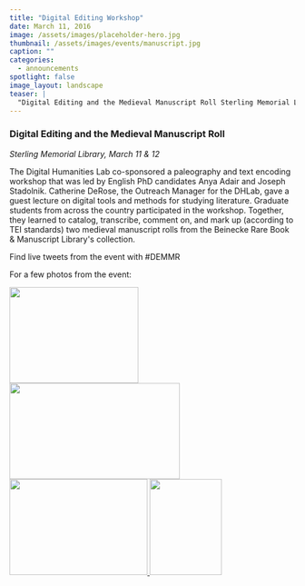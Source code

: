 ```yaml
---
title: "Digital Editing Workshop"
date: March 11, 2016
image: /assets/images/placeholder-hero.jpg
thumbnail: /assets/images/events/manuscript.jpg
caption: ""
categories: 
  - announcements
spotlight: false 
image_layout: landscape
teaser: |
  "Digital Editing and the Medieval Manuscript Roll Sterling Memorial Library, March 11 & 12 The Digital Humanities Lab co-sponsored a paleography and text encoding workshop that was led by..."
---
```


<h3>Digital Editing and the Medieval Manuscript Roll</h3>
<em>Sterling Memorial Library, March 11 &amp; 12</em>
   
The Digital Humanities Lab co-sponsored a paleography and text encoding workshop that was led by English PhD candidates Anya Adair and Joseph Stadolnik. Catherine DeRose, the Outreach Manager for the DHLab, gave a guest lecture on digital tools and methods for studying literature. Graduate students from across the country participated in the workshop. Together, they learned to catalog, transcribe, comment on, and mark up (according to TEI standards) two medieval manuscript rolls from the Beinecke Rare Book &amp; Manuscript Library's collection.
   
Find live tweets from the event with #DEMMR
   
For a few photos from the event:
   
<a href="http://web.library.yale.edu/sites/default/files/images/DEMMR3.jpg">
  <img alt="" height="169" src="http://web.library.yale.edu/sites/default/files/resize/images/DEMMR3-227x169.jpg" width="227"/>
</a>
<a href="http://web.library.yale.edu/sites/default/files/images/DEMMR.jpg">
  <img alt="" height="169" src="http://web.library.yale.edu/sites/default/files/resize/images/DEMMR-300x169.jpg" width="300"/>
</a>
<a href="http://web.library.yale.edu/sites/default/files/images/DEMMR2%281%29.jpg">
  <img alt="" height="169" src="http://web.library.yale.edu/sites/default/files/resize/images/DEMMR2%281%29-243x169.jpg" width="243"/>
</a>
<a href="http://web.library.yale.edu/sites/default/files/images/DEMMR%20roll.jpg">
  <img alt="" height="169" src="http://web.library.yale.edu/sites/default/files/resize/images/DEMMR%20roll-127x169.jpg" width="127"/>
</a>